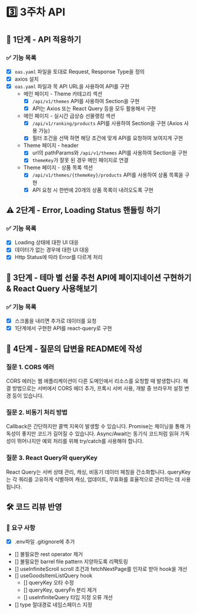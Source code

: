 # 3️⃣ 3주차 API
## 📡 1단계 - API 적용하기
### ✅ 기능 목록
- [x] `oas.yaml` 파일을 토대로 Request, Response Type을 정의
- [x] axios 설치
- [x] `oas.yaml` 파일과 목 API URL을 사용하여 API를 구현
  - 메인 페이지 - Theme 카테고리 섹션
    - [x] `/api/v1/themes` API를 사용하여 Section을 구현
    - [x] API는 Axios 또는 React Query 등을 모두 활용해서 구현
  - 메인 페이지 - 실시간 급상승 선물랭킹 섹션
    - [x] `/api/v1/ranking/products` API를 사용하여 Section을 구현 (Axios 사용 가능)
    - [x] 필터 조건을 선택 하면 해당 조건에 맞게 API를 요청하여 보여지게 구현
  - Theme 페이지 - header
    - [x] url의 pathParams와 `/api/v1/themes` API를 사용하여 Section을 구현
    - [x] `themeKey`가 잘못 된 경우 메인 페이지로 연결
  - Theme 페이지 - 상품 목록 섹션
    - [x] `/api/v1/themes/{themeKey}/products` API를 사용하여 상품 목록을 구현
    - [x] API 요청 시 한번에 20개의 상품 목록이 내려오도록 구현

## ⚠️ 2단계 - Error, Loading Status 핸들링 하기
### ✅ 기능 목록
- [x] Loading 상태에 대한 UI 대응
- [x] 데이터가 없는 경우에 대한 UI 대응
- [x] Http Status에 따라 Error를 다르게 처리

## 🎁 3단계 - 테마 별 선물 추천 API에 페이지네이션 구현하기 & React Query 사용해보기
### ✅ 기능 목록
- [x] 스크롤을 내리면 추가로 데이터를 요청
- [x] 1단계에서 구현한 API를 react-query로 구현

## 🤔 4단계 - 질문의 답변을 README에 작성
### 질문 1. CORS 에러
CORS 에러는 웹 애플리케이션이 다른 도메인에서 리소스를 요청할 때 발생합니다. 해결 방법으로는 서버에서 CORS 헤더 추가, 프록시 서버 사용, 개발 중 브라우저 설정 변경 등이 있습니다.

### 질문 2. 비동기 처리 방법
Callback은 간단하지만 콜백 지옥이 발생할 수 있습니다. Promise는 체이닝을 통해 가독성이 좋지만 코드가 길어질 수 있습니다. Async/Await는 동기식 코드처럼 읽혀 가독성이 뛰어나지만 예외 처리를 위해 try/catch를 사용해야 합니다.

### 질문 3. React Query와 queryKey
React Query는 서버 상태 관리, 캐싱, 비동기 데이터 페칭을 간소화합니다. queryKey는 각 쿼리를 고유하게 식별하여 캐싱, 업데이트, 무효화를 효율적으로 관리하는 데 사용됩니다.


## 🛠️ 코드 리뷰 반영
### 📄 요구 사항
- [x] .env파일 .gitignore에 추가
- [] 불필요한 rest operator 제거
- [] 불필요한 barrel file pattern 지양하도록 리팩토링
- [] useInfiniteScroll scroll 조건과 fetchNextPage를 인자로 받아 hook을 개선
- [] useGoodsItemListQuery hook
  - [] queryKey 오타 수정
  - [] queryKey, queryFn 분리 제거
  - [] useInfiniteQuery 타입 지정 오류 개선
- [] type 절대경로 네임스페이스 지정